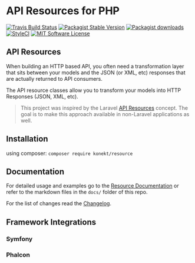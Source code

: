 # API Resources for PHP

[![Travis Build Status](https://img.shields.io/travis/artkonekt/resource.svg?style=flat-square)](https://travis-ci.org/artkonekt/resource)
[![Packagist Stable Version](https://img.shields.io/packagist/v/konekt/resource.svg?style=flat-square&label=stable)](https://packagist.org/packages/konekt/resource)
[![Packagist downloads](https://img.shields.io/packagist/dt/konekt/resource.svg?style=flat-square)](https://packagist.org/packages/konekt/resource)
[![StyleCI](https://styleci.io/repos/186131934/shield?branch=master)](https://styleci.io/repos/186131934)
[![MIT Software License](https://img.shields.io/badge/license-MIT-blue.svg?style=flat-square)](LICENSE.md)

## API Resources

When building an HTTP based API, you often need a transformation layer that sits between your models
and the JSON (or XML, etc) responses that are actually returned to API consumers.

The API resource classes allow you to transform your models into HTTP Responses (JSON, XML, etc).

> This project was inspired by the Laravel [API Resources](https://laravel.com/docs/5.8/eloquent-resources)
> concept. The goal is to make this approach available in non-Laravel applications as well.


## Installation

using composer: `composer require konekt/resource`

## Documentation

For detailed usage and examples go to the
[Resource Documentation](https://konekt.dev/resource/) or refer to the markdown files in the
`docs/` folder of this repo.

For the list of changes read the [Changelog](Changelog.md).

## Framework Integrations

### Symfony

### Phalcon

